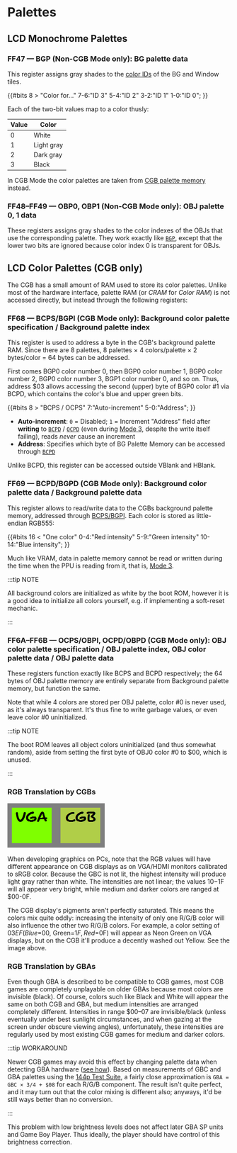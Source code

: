 
# Palettes

## LCD Monochrome Palettes

### FF47 — BGP (Non-CGB Mode only): BG palette data

This register assigns gray shades to the [color IDs](./Tile_Data.md) of the BG and Window tiles.

{{#bits 8 >
  "Color for..."  7-6:"ID 3" 5-4:"ID 2" 3-2:"ID 1" 1-0:"ID 0";
}}

Each of the two-bit values map to a color thusly:

Value | Color
------|-------
  0   | White
  1   | Light gray
  2   | Dark gray
  3   | Black

In CGB Mode the color palettes are taken from [CGB palette memory](<#LCD Color Palettes (CGB only)>)
instead.

### FF48–FF49 — OBP0, OBP1 (Non-CGB Mode only): OBJ palette 0, 1 data

These registers assigns gray shades to the color indexes of the OBJs that use the corresponding palette.
They work exactly like [`BGP`](<#FF47 — BGP (Non-CGB Mode only): BG palette data>), except that the lower two bits are ignored because color index 0 is transparent for OBJs.

## LCD Color Palettes (CGB only)

The CGB has a small amount of RAM used to store its color palettes. Unlike most
of the hardware interface, palette RAM (or *CRAM* for *Color RAM*) is not
accessed directly, but instead through the following registers:

### FF68 — BCPS/BGPI (CGB Mode only): Background color palette specification / Background palette index

This register is used to address a byte in the CGB's background palette RAM.
Since there are 8 palettes, 8 palettes × 4 colors/palette × 2 bytes/color = 64 bytes
can be addressed.

First comes BGP0 color number 0, then BGP0 color number 1, BGP0 color number 2, BGP0 color number 3,
BGP1 color number 0, and so on. Thus, address $03 allows accessing the second (upper)
byte of BGP0 color #1 via BCPD, which contains the color's blue and upper green bits.

{{#bits 8 >
  "BCPS / OCPS"  7:"Auto-increment" 5-0:"Address";
}}

- **Auto-increment**: `0` = Disabled; `1` = Increment "Address" field after **writing** to
  [`BCPD`](<#FF69 — BCPD/BGPD (CGB Mode only): Background color palette data / Background palette data>) /
  [`OCPD`](<#FF6A–FF6B — OCPS/OBPI, OCPD/OBPD (CGB Mode only): OBJ color palette specification / OBJ palette index, OBJ color palette data / OBJ palette data>)
  (even during [Mode 3](<#PPU modes>), despite the write itself failing), reads *never* cause an increment
- **Address**: Specifies which byte of BG Palette Memory can be accessed through
  [`BCPD`](<#FF69 — BCPD/BGPD (CGB Mode only): Background color palette data / Background palette data>)

Unlike BCPD, this register can be accessed outside VBlank and HBlank.

### FF69 — BCPD/BGPD (CGB Mode only): Background color palette data / Background palette data

This register allows to read/write data to the CGBs background palette memory, addressed through [BCPS/BGPI](<#FF68 — BCPS/BGPI (CGB Mode only): Background color palette specification / Background palette index>).
Each color is stored as little-endian RGB555:

{{#bits 16 <
  "One color"  0-4:"Red intensity" 5-9:"Green intensity" 10-14:"Blue intensity";
}}

Much like VRAM, data in palette memory cannot be read or written during the time
when the PPU is reading from it, that is, [Mode 3](<#PPU modes>).

:::tip NOTE

All background colors are initialized as white by the boot ROM, however it is a
good idea to initialize all colors yourself, e.g. if implementing
a soft-reset mechanic.

:::

### FF6A–FF6B — OCPS/OBPI, OCPD/OBPD (CGB Mode only): OBJ color palette specification / OBJ palette index, OBJ color palette data / OBJ palette data

These registers function exactly like BCPS and BCPD respectively; the 64 bytes
of OBJ palette memory are entirely separate from Background palette memory, but
function the same.

Note that while 4 colors are stored per OBJ palette, color #0 is never used, as
it's always transparent. It's thus fine to write garbage values, or even leave
color #0 uninitialized.

:::tip NOTE

The boot ROM leaves all object colors uninitialized (and thus somewhat random),
aside from setting the first byte of OBJ0 color #0 to $00, which is unused.

:::

### RGB Translation by CGBs

![sRGB versus CGB color mixing](imgs/VGA_versus_CGB.png)

When developing graphics on PCs, note that the RGB values will have
different appearance on CGB displays as on VGA/HDMI monitors calibrated
to sRGB color. Because the GBC is not lit, the highest intensity will
produce light gray rather than white. The intensities are not
linear; the values $10-$1F will all appear very bright, while medium and
darker colors are ranged at $00-0F.

The CGB display's pigments aren't perfectly saturated. This means the
colors mix quite oddly: increasing the intensity of only one R/G/B color
will also influence the other two R/G/B colors. For example, a color
setting of $03EF (Blue=$00, Green=$1F, Red=$0F) will appear as Neon Green
on VGA displays, but on the CGB it'll produce a decently washed out
Yellow. See the image above.

### RGB Translation by GBAs

Even though GBA is described to be compatible to CGB games, most CGB
games are completely unplayable on older GBAs because most colors are
invisible (black). Of course, colors such like Black and White will
appear the same on both CGB and GBA, but medium intensities are arranged
completely different. Intensities in range $00–07 are invisible/black
(unless eventually under best sunlight circumstances, and when gazing at
the screen under obscure viewing angles), unfortunately, these
intensities are regularly used by most existing CGB games for medium and
darker colors.

:::tip WORKAROUND

Newer CGB games may avoid this effect by changing palette data when
detecting GBA hardware ([see how](<#Detecting CGB (and GBA) functions>)).
Based on measurements of GBC and GBA palettes using the
[144p Test Suite](https://github.com/pinobatch/240p-test-mini/tree/master/gameboy),
a fairly close approximation is `GBA = GBC × 3/4 + $08` for each R/G/B
component. The result isn't quite perfect, and it may turn
out that the color mixing is different also; anyways, it'd be still
ways better than no conversion.

:::

This problem with low brightness levels does not affect later GBA SP
units and Game Boy Player. Thus ideally, the player should have control
of this brightness correction.
